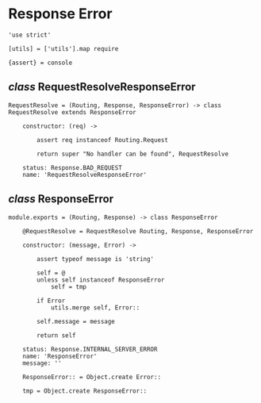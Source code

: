 Response Error
==============

	'use strict'

	[utils] = ['utils'].map require

	{assert} = console

*class* RequestResolveResponseError
-----------------------------------

	RequestResolve = (Routing, Response, ResponseError) -> class RequestResolve extends ResponseError

		constructor: (req) ->

			assert req instanceof Routing.Request

			return super "No handler can be found", RequestResolve

		status: Response.BAD_REQUEST
		name: 'RequestResolveResponseError'

*class* ResponseError
---------------------

	module.exports = (Routing, Response) -> class ResponseError

		@RequestResolve = RequestResolve Routing, Response, ResponseError

		constructor: (message, Error) ->

			assert typeof message is 'string'

			self = @
			unless self instanceof ResponseError
				self = tmp

			if Error
				utils.merge self, Error::

			self.message = message

			return self

		status: Response.INTERNAL_SERVER_ERROR
		name: 'ResponseError'
		message: ''

		ResponseError:: = Object.create Error::

		tmp = Object.create ResponseError::